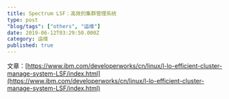 ```yaml
---
title: Spectrum LSF：高效的集群管理系统
type: post
"blog/tags": ["others", "运维"]
date: 2019-06-12T03:29:50.000Z
category: 运维
published: true
---
```


文章：[https://www.ibm.com/developerworks/cn/linux/l-lo-efficient-cluster-manage-system-LSF/index.html](https://www.ibm.com/developerworks/cn/linux/l-lo-efficient-cluster-manage-system-LSF/index.html)
